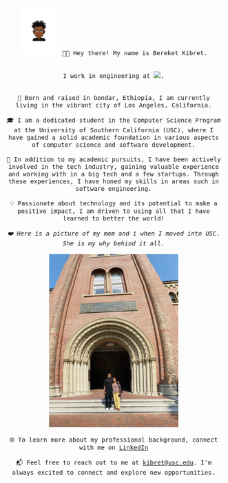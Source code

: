 <p align="center">
  <samp>
    <br/><br/>
    <img src="bkt.png" width="90px">
    👋🏽 Hey there! My name is Bereket Kibret.
    <br/><br/>
    </br>
    I work in engineering at <a href="[https://jobs.netflix.com/](https://www.microsoft.com/en-us/)" target="_blank"><img 
src="https://upload.wikimedia.org/wikipedia/commons/9/96/Microsoft_logo_%282012%29.svg" width="100px;"></a>.
    <br/>
    <br/><br/>
    🌇 Born and raised in Gondar, Ethiopia, I am currently living in the vibrant city of Los Angeles, California.
    <br/><br/>
    🎓 I am a dedicated student in the Computer Science Program at the University of Southern California (USC), where I have gained a solid 
academic foundation in various aspects of computer science and software development.
    <br/><br/>
    💼 In addition to my academic pursuits, I have been actively involved in the tech industry, gaining valuable experience and working with in a big tech and a few startups. Through these experiences, I have honed my skills in areas such in software engineering.
    <br/><br/>
    💡 Passionate about technology and its potential to make a positive impact, I am driven to using all that I have learned to better the 
world!
    <br/><br/>
    <i>❤️ Here is a picture of my mom and i when I moved into USC. She is my why behind it all.</i>
    <br/><br/>
    <img src="bk+mom.png" width="300px">
    <br/><br/>
    🌐 To learn more about my professional background, connect with me on <a href="https://www.linkedin.com/in/bereketkibret/" target="_blank">LinkedIn</a>
    <br/><br/>
    📬 Feel free to reach out to me at <a href="mailto:kibret@usc.edu">kibret@usc.edu</a>. I'm always excited to connect and explore new opportunities.
  </samp>
</p>
